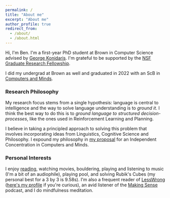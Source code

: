 ```yaml
---
permalink: /
title: "About me"
excerpt: "About me"
author_profile: true
redirect_from: 
  - /about/
  - /about.html
---
```


Hi, I'm Ben. I'm a first-year PhD student at Brown in Computer Science advised by [George Konidaris](https://cs.brown.edu/~gdk/). I'm grateful to be supported by the [NSF Graduate Research Fellowship](https://cs.brown.edu/news/2022/05/20/five-brown-cs-students-and-alums-receive-nsf-graduate-research-fellowships/).

I did my undergrad at Brown as well and graduated in 2022 with an ScB in [Computers and Minds](/files/ic-proposal.pdf). 

### Research Philosophy

My research focus stems from a single hypothesis: language is central to intelligence and the way to solve language understanding is to _ground it_. I think the best way to do this is to _ground language to structured decision-processes_, like the ones used in Reinforcement Learning and Planning.

I believe in taking a principled approach to solving this problem that involves incorporating ideas from Linguistics, Cognitive Science and Philosophy. I expound my philosophy in [my proposal](/files/ic-proposal.pdf) for an Independent Concentration in Computers and Minds.

### Personal Interests

I enjoy [reading](https://speeg.notion.site/speeg/Ben-s-Library-b48d1cb88e8f465baa8573a1c44b5d64/), watching movies, bouldering, playing and listening to music (I'm a bit of an audiophile), playing pool, and solving Rubik's Cubes (my personal best for a 3 by 3 is 9.58s). I'm also a frequent reader of [LessWrong](https://www.lesswrong.com/) ([here's my profile](https://www.lesswrong.com/users/benjamin-spiegel) if you're curious), an avid listener of the [Making Sense](https://samharris.org/podcast/making-sense-episodes/) podcast, and I do mindfulness meditation.

